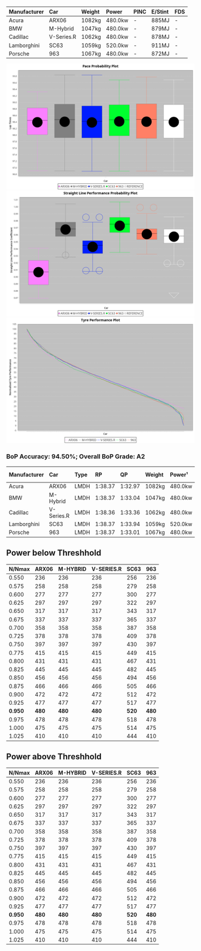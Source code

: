 | Manufacturer | Car        | Weight | Power   | PINC    | E/Stint | FDS     |
|:-|:-|:-|:-|:-|:-|:-|
| Acura        | ARX06      | 1082kg | 480.0kw |    -    | 885MJ   |    -    |
| BMW          | M-Hybrid   | 1047kg | 480.0kw |    -    | 879MJ   |    -    |
| Cadillac     | V-Series.R | 1062kg | 480.0kw |    -    | 878MJ   |    -    |
| Lamborghini  | SC63       | 1059kg | 520.0kw |    -    | 911MJ   |    -    |
| Porsche      | 963        | 1067kg | 480.0kw |    -    | 872MJ   |    -    |

![PACECHART](./IMG/AUTO.png)
![STRAIGHTLINEPERFORMANCECHART](./IMG/AUTO_sp.png)
![TYREPERFORMANCECHART](./IMG/AUTO_tw.png)

### BoP Accuracy: 94.50%; Overall BoP Grade: A2
| Manufacturer | Car        | Type | RP      | QP      | Weight | Power¹  | Threshhold | PINC    | Power²   | E/Stint | AVG Vmax  | FDS     | RDLC | L/Stint | BOP-Grade | Model Accuracy | Model Points | Match%  | SimDiff |
|:-|:-|:-|:-|:-|:-|:-|:-|:-|:-|:-|:-|:-|:-|:-|:-|:-|:-|:-|:-|
| Acura        | ARX06      | LMDH | 1:38.37 | 1:32.97 | 1082kg | 480.0kw | 0.0kph     |    -    | 480.00kw |  885MJ  | 299.51kph |    -    | 0.99 | 29      | +B2       | 100.00%        | 996          | 81.22%  | +0.06   |
| BMW          | M-Hybrid   | LMDH | 1:38.37 | 1:33.04 | 1047kg | 480.0kw | 0.0kph     |    -    | 480.00kw |  879MJ  | 313.01kph |    -    | 1.01 | 29      | ~A1       | 98.62%         | 2363         | 100.00% | +0.08   |
| Cadillac     | V-Series.R | LMDH | 1:38.36 | 1:33.36 | 1062kg | 480.0kw | 0.0kph     |    -    | 480.00kw |  878MJ  | 306.72kph |    -    | 1.00 | 29      | +A2       | 98.50%         | 4201         | 91.54%  | -0.07   |
| Lamborghini  | SC63       | LMDH | 1:38.37 | 1:33.94 | 1059kg | 520.0kw | 0.0kph     |    -    | 520.00kw |  911MJ  | 316.01kph |    -    | 1.02 | 30      | ~A1       | 100.00%        | 784          | 99.74%  | #       |
| Porsche      | 963        | LMDH | 1:38.37 | 1:33.01 | 1067kg | 480.0kw | 0.0kph     |    -    | 480.00kw |  872MJ  | 309.76kph |    -    | 0.99 | 29      | ~A1       | 99.87%         | 12613        | 100.00% | +0.07   |

## Power below Threshhold
| N/Nmax    | ARX06   | M-HYBRID | V-SERIES.R | SC63    | 963     |
|:-|:-|:-|:-|:-|:-|
|  0.550    |  236    |  236     |  236       |  256    |  236    |
|  0.575    |  258    |  258     |  258       |  279    |  258    |
|  0.600    |  277    |  277     |  277       |  300    |  277    |
|  0.625    |  297    |  297     |  297       |  322    |  297    |
|  0.650    |  317    |  317     |  317       |  343    |  317    |
|  0.675    |  337    |  337     |  337       |  365    |  337    |
|  0.700    |  358    |  358     |  358       |  387    |  358    |
|  0.725    |  378    |  378     |  378       |  409    |  378    |
|  0.750    |  397    |  397     |  397       |  430    |  397    |
|  0.775    |  415    |  415     |  415       |  449    |  415    |
|  0.800    |  431    |  431     |  431       |  467    |  431    |
|  0.825    |  445    |  445     |  445       |  482    |  445    |
|  0.850    |  456    |  456     |  456       |  494    |  456    |
|  0.875    |  466    |  466     |  466       |  505    |  466    |
|  0.900    |  472    |  472     |  472       |  512    |  472    |
|  0.925    |  477    |  477     |  477       |  517    |  477    |
| **0.950** | **480** | **480**  | **480**    | **520** | **480** |
|  0.975    |  478    |  478     |  478       |  518    |  478    |
|  1.000    |  475    |  475     |  475       |  514    |  475    |
|  1.025    |  410    |  410     |  410       |  444    |  410    |

## Power above Threshhold
| N/Nmax    | ARX06   | M-HYBRID | V-SERIES.R | SC63    | 963     |
|:-|:-|:-|:-|:-|:-|
|  0.550    |  236    |  236     |  236       |  256    |  236    |
|  0.575    |  258    |  258     |  258       |  279    |  258    |
|  0.600    |  277    |  277     |  277       |  300    |  277    |
|  0.625    |  297    |  297     |  297       |  322    |  297    |
|  0.650    |  317    |  317     |  317       |  343    |  317    |
|  0.675    |  337    |  337     |  337       |  365    |  337    |
|  0.700    |  358    |  358     |  358       |  387    |  358    |
|  0.725    |  378    |  378     |  378       |  409    |  378    |
|  0.750    |  397    |  397     |  397       |  430    |  397    |
|  0.775    |  415    |  415     |  415       |  449    |  415    |
|  0.800    |  431    |  431     |  431       |  467    |  431    |
|  0.825    |  445    |  445     |  445       |  482    |  445    |
|  0.850    |  456    |  456     |  456       |  494    |  456    |
|  0.875    |  466    |  466     |  466       |  505    |  466    |
|  0.900    |  472    |  472     |  472       |  512    |  472    |
|  0.925    |  477    |  477     |  477       |  517    |  477    |
| **0.950** | **480** | **480**  | **480**    | **520** | **480** |
|  0.975    |  478    |  478     |  478       |  518    |  478    |
|  1.000    |  475    |  475     |  475       |  514    |  475    |
|  1.025    |  410    |  410     |  410       |  444    |  410    |
